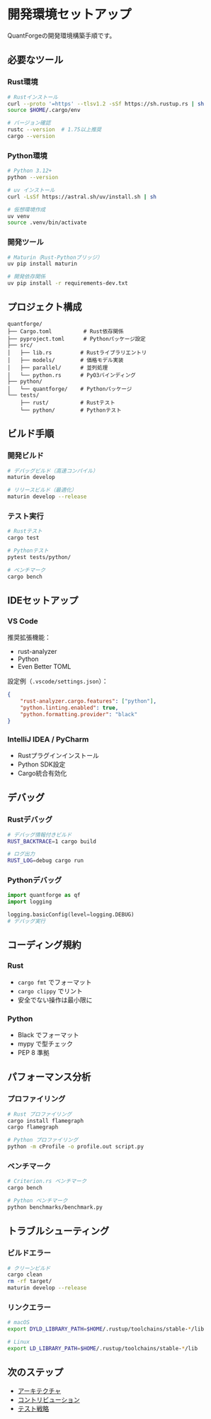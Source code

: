 # 開発環境セットアップ

QuantForgeの開発環境構築手順です。

## 必要なツール

### Rust環境

```bash
# Rustインストール
curl --proto '=https' --tlsv1.2 -sSf https://sh.rustup.rs | sh
source $HOME/.cargo/env

# バージョン確認
rustc --version  # 1.75以上推奨
cargo --version
```

### Python環境

```bash
# Python 3.12+
python --version

# uv インストール
curl -LsSf https://astral.sh/uv/install.sh | sh

# 仮想環境作成
uv venv
source .venv/bin/activate
```

### 開発ツール

```bash
# Maturin（Rust-Pythonブリッジ）
uv pip install maturin

# 開発依存関係
uv pip install -r requirements-dev.txt
```

## プロジェクト構成

```
quantforge/
├── Cargo.toml          # Rust依存関係
├── pyproject.toml      # Pythonパッケージ設定
├── src/
│   ├── lib.rs         # Rustライブラリエントリ
│   ├── models/        # 価格モデル実装
│   ├── parallel/      # 並列処理
│   └── python.rs      # PyO3バインディング
├── python/
│   └── quantforge/    # Pythonパッケージ
└── tests/
    ├── rust/          # Rustテスト
    └── python/        # Pythonテスト
```

## ビルド手順

### 開発ビルド

```bash
# デバッグビルド（高速コンパイル）
maturin develop

# リリースビルド（最適化）
maturin develop --release
```

### テスト実行

```bash
# Rustテスト
cargo test

# Pythonテスト
pytest tests/python/

# ベンチマーク
cargo bench
```

## IDEセットアップ

### VS Code

推奨拡張機能：
- rust-analyzer
- Python
- Even Better TOML

設定例（`.vscode/settings.json`）：
```json
{
    "rust-analyzer.cargo.features": ["python"],
    "python.linting.enabled": true,
    "python.formatting.provider": "black"
}
```

### IntelliJ IDEA / PyCharm

- Rustプラグインインストール
- Python SDK設定
- Cargo統合有効化

## デバッグ

### Rustデバッグ

```bash
# デバッグ情報付きビルド
RUST_BACKTRACE=1 cargo build

# ログ出力
RUST_LOG=debug cargo run
```

### Pythonデバッグ

```python
import quantforge as qf
import logging

logging.basicConfig(level=logging.DEBUG)
# デバッグ実行
```

## コーディング規約

### Rust

- `cargo fmt` でフォーマット
- `cargo clippy` でリント
- 安全でない操作は最小限に

### Python

- Black でフォーマット
- mypy で型チェック
- PEP 8 準拠

## パフォーマンス分析

### プロファイリング

```bash
# Rust プロファイリング
cargo install flamegraph
cargo flamegraph

# Python プロファイリング
python -m cProfile -o profile.out script.py
```

### ベンチマーク

```bash
# Criterion.rs ベンチマーク
cargo bench

# Python ベンチマーク
python benchmarks/benchmark.py
```

## トラブルシューティング

### ビルドエラー

```bash
# クリーンビルド
cargo clean
rm -rf target/
maturin develop --release
```

### リンクエラー

```bash
# macOS
export DYLD_LIBRARY_PATH=$HOME/.rustup/toolchains/stable-*/lib

# Linux
export LD_LIBRARY_PATH=$HOME/.rustup/toolchains/stable-*/lib
```

## 次のステップ

- [アーキテクチャ](architecture.md)
- [コントリビューション](contributing.md)
- [テスト戦略](testing.md)